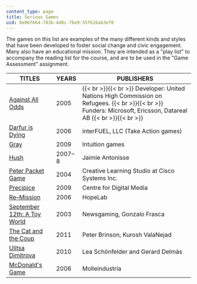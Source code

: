 ```yaml
---
content_type: page
title: Serious Games
uid: 8e06f664-783b-4d8c-7be9-55fb26ab3ef0
---
```


The games on this list are examples of the many different kinds and styles that have been developed to foster social change and civic engagement. Many also have an educational mission. They are intended as a "play list" to accompany the reading list for the course, and are to be used in the "Game Assessment" assignment.

| TITLES | YEARS | PUBLISHERS |
| --- | --- | --- |
| [Against All Odds](http://www.playagainstallodds.ca/) | 2005 |  {{< br >}}{{< br >}} Developer: United Nations High Commission on Refugees. {{< br >}}{{< br >}} Funders: Microsoft, Ericsson, Datareal AB {{< br >}}{{< br >}}  |
| [Darfur is Dying](http://www.gamesforchange.org/game/darfur-is-dying/) | 2006 | interFUEL, LLC (Take Action games) |
| [Gray](http://www.intuitiongames.com/gray/) | 2009 | Intuition games |
| [Hush](http://www.jamieantonisse.com/hush/about.html) | 2007–8 | Jaimie Antonisse |
| [Peter Packet Game](http://www.cisco.com/web/learning/netacad/peterpacket2/NewBuild_forweb/default.htm) | 2004 | Creative Learning Studio at Cisco Systems Inc. |
| [Precipice](http://precipice.altereddreams.net/index.html) | 2009 | Centre for Digital Media |
| [Re–Mission](http://www.re-mission.net/) | 2006 | HopeLab |
| [September 12th: A Toy World](https://www.gamesforchange.org/game/september-12th-a-toy-world/) | 2003 | Newsgaming, Gonzalo Frasca |
| [The Cat and the Coup](http://coup.peterbrinson.com/) | 2011 | Peter Brinson, Kurosh ValaNejad |
| [Ulitsa Dimitrova](http://www.ulitsa-dimitrova.com/) | 2010 | Lea Schönfelder and Gerard Delmàs |
| [McDonald's Game](https://molleindustria.org/mcdonalds/) | 2006 | Molleindustria